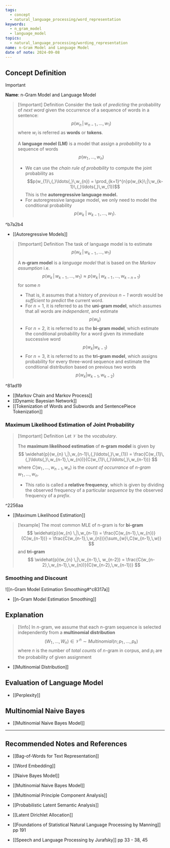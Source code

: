```yaml
---
tags:
  - concept
  - natural_language_processing/word_representation
keywords:
  - n_gram_model
  - language_model
topics:
  - natural_language_processing/wording_representation
name: n-Gram Model and Language Model
date of note: 2024-09-08
---
```


## Concept Definition

>[!important]
>**Name**: n-Gram Model and Language Model

>[!important] Definition
>Consider the task of *predicting* the probability of *next word* given the occurrence of a sequence of words in a sentence: $$p(w_{n} \,|\,w_{n-1}\,{,}\ldots{,}\,w_{1})$$ 
>where $w_{i}$ is referred as **words** or **tokens**.
>
>A **language model (LM)** is a model that assign a *probability* to a sequence of words $$p(w_{1}\,{,}\ldots{,}\,w_{n})$$
>- We can use the *chain rule of probability* to compute the joint probability as $$p(w_{1}\,{,}\ldots{,}\,w_{n}) = \prod_{k=1}^{n}p(w_{k}\;|\;w_{k-1}\,{,}\ldots{,}\,w_{1})$$ This is the **autoregressive language model.**
>- For autoregressive language model, we only need to model the conditional probability $$p(w_{k}\;|\;w_{k-1}\,{,}\ldots{,}\,w_{1}).$$
>

^b7a2b4

- [[Autoregressive Models]]

>[!important] Definition
>The task of language model is to estimate $$p(w_{k} \,|\,w_{k-1}\,{,}\ldots{,}\,w_{1})$$ 
>
>A **n-gram model** is a *language model* that is based on the *Markov assumption* i.e. $$p(w_{k} \,|\,w_{k-1}\,{,}\ldots{,}\,w_{1}) \approx p(w_{k} \,|\,w_{k-1}\,{,}\ldots{,}\,w_{k-n+1})$$ for some $n$
>- That is, it assumes that a history of *previous $n-1$ words* would be *sufficient* to *predict* the current word.
>- For $n=1$, it is referred to as the **uni-gram model**, which assumes that all words are *independent*, and estimate $$p(w_{k})$$
>- For $n=2$, it is referred to as the **bi-gram model**, which estimate the conditional probability for a word given its immediate successive word $$p(w_{k} | w_{k-1})$$
>- For $n=3$, it is referred to as the **tri-gram model**, which assigns probability for every three-word sequence and estimate the conditional distribution based on previous two words $$p(w_{k} | w_{k-1}, w_{k-2})$$


^81ad19

- [[Markov Chain and Markov Process]]
- [[Dynamic Bayesian Network]]
- [[Tokenization of Words and Subwords and SentencePiece Tokenization]]

### Maximum Likelihood Estimation of Joint Probability

>[!important] Definition
>Let $\mathcal{V}$ be the *vocabulary*. 
>
>The **maximum likelihood estimation** of **n-gram model** is given by 
>$$
>\widehat{p}(w_{n} \,|\,w_{n-1}\,{,}\ldots{,}\,w_{1}) = \frac{C(w_{1}\,{,}\ldots{,}\,w_{n-1},\,w_{n})}{C(w_{1}\,{,}\ldots{,}\,w_{n-1})}
>$$
>where $C(w_{1}\,{,}\ldots{,}\,w_{n-1},\,w_{n})$ is the *count of occurrance* of *$n$-gram* $w_{1}\,{,}\ldots{,}\,w_{n}$.
>- This ratio is called a **relative frequency**, which is given by dividing the observed frequency of a particular *sequence* by the observed frequency of a *prefix*.  

^2256aa

- [[Maximum Likelihood Estimation]]

>[!example]
>The most common MLE of n-gram is for **bi-gram**
>$$
>\widehat{p}(w_{n} \,|\,w_{n-1}) = \frac{C(w_{n-1},\,w_{n})}{C(w_{n-1})} = \frac{C(w_{n-1},\,w_{n})}{\sum_{w}\,C(w_{n-1},\,w)}
>$$
>and **tri-gram**
>$$
>\widehat{p}(w_{n} \,|\,w_{n-1},\, w_{n-2}) = \frac{C(w_{n-2},\,w_{n-1},\,w_{n})}{C(w_{n-2},\,w_{n-1})}
>$$


### Smoothing and Discount

![[n-Gram Model Estimation Smoothing#^c8317a]]

- [[n-Gram Model Estimation Smoothing]]


## Explanation

>[!info]
>In $n$-gram, we assume that each $n$-gram sequence is selected independently from a **multinomial distribution**
>$$
>(W_{1}\,{,}\ldots{,}\,W_{n}) \in \mathcal{V}^{n} \sim Multinomial(n; p_{1} \,{,}\ldots{,}\, p_{k})
>$$
>where $n$ is the number of *total counts* of $n$-gram in corpus, and $p_{i}$ are the probability of given assignment 

- [[Multinomial Distribution]]

## Evaluation of Language Model

- [[Perplexity]]

## Multinomial Naive Bayes 

- [[Multinomial Naive Bayes Model]]




-----------
##  Recommended Notes and References


- [[Bag-of-Words for Text Representation]]
- [[Word Embedding]]
- [[Naive Bayes Model]]
- [[Multinomial Naive Bayes Model]]
- [[Multinomial Principle Component Analysis]]
- [[Probabilistic Latent Semantic Analysis]]
- [[Latent Dirichlet Allocation]]


- [[Foundations of Statistical Natural Language Processing by Manning]] pp 191
- [[Speech and Language Processing by Jurafsky]] pp 33 - 38, 45